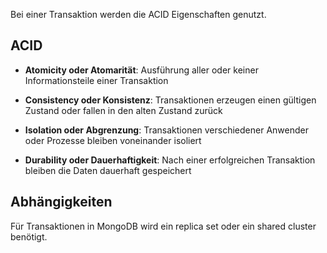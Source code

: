 Bei einer Transaktion werden die ACID Eigenschaften genutzt.

## ACID

- **Atomicity oder Atomarität**: Ausführung aller oder keiner Informationsteile einer Transaktion

- **Consistency oder Konsistenz**: Transaktionen erzeugen einen gültigen Zustand oder fallen in den alten Zustand zurück

- **Isolation oder Abgrenzung**: Transaktionen verschiedener Anwender oder Prozesse bleiben voneinander isoliert

- **Durability oder Dauerhaftigkeit**: Nach einer erfolgreichen Transaktion bleiben die Daten dauerhaft gespeichert

## Abhängigkeiten
Für Transaktionen in MongoDB wird ein replica set oder ein shared cluster benötigt.